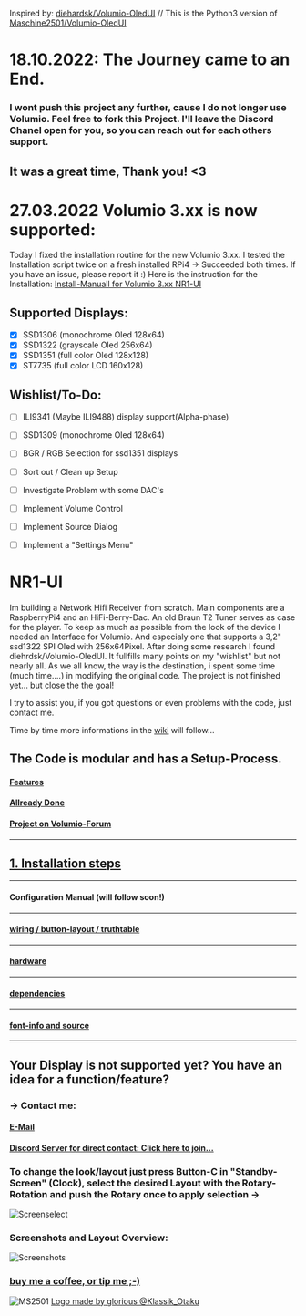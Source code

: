 Inspired by: [diehardsk/Volumio-OledUI](https://github.com/diehardsk/Volumio-OledUI) // 
This is the Python3 version of [Maschine2501/Volumio-OledUI](https://github.com/Maschine2501/Volumio-OledUI/)

# 18.10.2022: The Journey came to an End.
### I wont push this project any further, cause I do not longer use Volumio. Feel free to fork this Project. I'll leave the Discord Chanel open for you, so you can reach out for each others support.

## It was a great time, Thank you! <3

# 27.03.2022 Volumio 3.xx is now supported:
Today I fixed the installation routine for the new Volumio 3.xx.
I tested the Installation script twice on a fresh installed RPi4 -> Succeeded both times.
If you have an issue, please report it :)
Here is the instruction for the Installation: [Install-Manuall for Volumio 3.xx NR1-UI](https://github.com/Maschine2501/NR1-UI/wiki/Volumio-Buster-Installation)

## Supported Displays:
- [x] SSD1306 (monochrome Oled 128x64)
- [x] SSD1322 (grayscale Oled 256x64)
- [x] SSD1351  (full color Oled 128x128)
- [x] ST7735 (full color LCD 160x128)

## Wishlist/To-Do:
- [ ] ILI9341 (Maybe ILI9488) display support(Alpha-phase)

- [ ] SSD1309 (monochrome Oled 128x64)
- [ ] BGR / RGB Selection for ssd1351 displays
- [ ] Sort out / Clean up Setup
- [ ] Investigate Problem with some DAC's
- [ ] Implement Volume Control
- [ ] Implement Source Dialog
- [ ] Implement a "Settings Menu"



# NR1-UI
Im building a Network Hifi Receiver from scratch. Main components are a RaspberryPi4 and an HiFi-Berry-Dac. An old Braun T2 Tuner serves as case for the player.
To keep as much as possible from the look of the device I needed an Interface for Volumio. And especialy one that supports a 3,2" ssd1322 SPI Oled with 256x64Pixel.
After doing some research I found diehrdsk/Volumio-OledUI. It fullfills many points on my "wishlist" but not nearly all.
As we all know, the way is the destination, i spent some time (much time....) in modifying the original code.
The project is not finished yet... but close the the goal!

I try to assist you, if you got questions or even problems with the code, just contact me. 

Time by time more informations in the [wiki](https://github.com/Maschine2501/NR1-UI/wiki) will follow...

## The Code is modular and has a Setup-Process.

#### [Features](https://github.com/Maschine2501/NR1-UI/wiki/Features)


#### [Allready Done](https://github.com/Maschine2501/NR1-UI/wiki/Allready-Done)


#### [Project on Volumio-Forum](https://community.volumio.org/t/oled-user-inteface-for-volumio-with-rotary-and-4-buttons-modular-highly-configurable-supports-ssd1306-and-ssd1322/40378?u=maschine2501)

---

## [1. Installation steps](https://github.com/Maschine2501/NR1-UI/wiki/Volumio-Buster-Installation)
---

#### Configuration Manual (will follow soon!)
---

#### [wiring / button-layout / truthtable](https://github.com/Maschine2501/NR1-UI/wiki/wiring-and-button-truth-table)
---

#### [hardware](https://github.com/Maschine2501/NR1-UI/wiki/hardware)
---

#### [dependencies](https://github.com/Maschine2501/NR1-UI/wiki/dependencies)
---

#### [font-info and source](https://github.com/Maschine2501/NR1-UI/wiki/font-information-(source))
---

## Your Display is not supported yet? You have an idea for a function/feature?
### -> Contact me:
#### [E-Mail](mailto:Maschine2501@gmx.de?subject=[GitHub]%20Source%20Han%20Sans)
#### [Discord Server for direct contact: Click here to join...](https://discord.gg/GJ4ED3F)


### To change the look/layout just press Button-C in "Standby-Screen" (Clock), select the desired Layout with the Rotary-Rotation and push the Rotary once to apply selection -> 
![Screenselect](https://github.com/Maschine2501/NR1-UI/blob/master/wiki/screenshots/ssd1322Screenselect.png)

### Screenshots and Layout Overview:
![Screenshots](https://github.com/Maschine2501/NR1-UI/blob/master/wiki/screenshots/Screenshots.png)

### [buy me a coffee, or tip me ;-)](https://paypal.me/maschine2501)

![MS2501](https://github.com/Maschine2501/NR1-UI/blob/master/wiki/MadeByGloria.jpg)
[Logo made by glorious @Klassik_Otaku](www.instagram.com/klassik_otaku)

